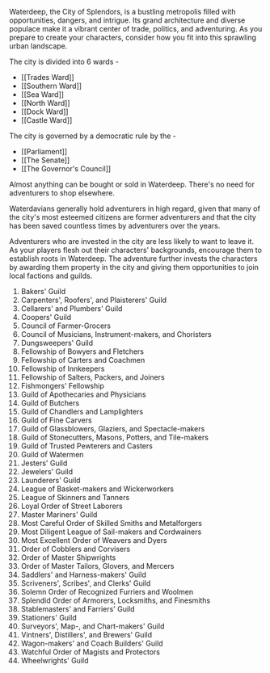 Waterdeep, the City of Splendors, is a bustling metropolis filled with opportunities, dangers, and intrigue. Its grand architecture and diverse populace make it a vibrant center of trade, politics, and adventuring. As you prepare to create your characters, consider how you fit into this sprawling urban landscape.

The city is divided into 6 wards - 

- [[Trades Ward]]
- [[Southern Ward]]
- [[Sea Ward]]
- [[North Ward]]
- [[Dock Ward]]
- [[Castle Ward]]

The city is governed by a democratic rule by the -
- [[Parliament]]
- [[The Senate]]
- [[The Governor's Council]]

Almost anything can be bought or sold in Waterdeep. There's no need for adventurers to shop elsewhere.

Waterdavians generally hold adventurers in high regard, given that many of the city's most esteemed citizens are former adventurers and that the city has been saved countless times by adventurers over the years.

Adventurers who are invested in the city are less likely to want to leave it. As your players flesh out their characters' backgrounds, encourage them to establish roots in Waterdeep. The adventure further invests the characters by awarding them property in the city and giving them opportunities to join local factions and guilds.

1. Bakers' Guild
2. Carpenters', Roofers', and Plaisterers' Guild
3. Cellarers' and Plumbers' Guild
4. Coopers' Guild
5. Council of Farmer-Grocers
6. Council of Musicians, Instrument-makers, and Choristers
7. Dungsweepers' Guild
8. Fellowship of Bowyers and Fletchers
9. Fellowship of Carters and Coachmen
10. Fellowship of Innkeepers
11. Fellowship of Salters, Packers, and Joiners
12. Fishmongers' Fellowship
13. Guild of Apothecaries and Physicians
14. Guild of Butchers
15. Guild of Chandlers and Lamplighters
16. Guild of Fine Carvers
17. Guild of Glassblowers, Glaziers, and Spectacle-makers
18. Guild of Stonecutters, Masons, Potters, and Tile-makers
19. Guild of Trusted Pewterers and Casters
20. Guild of Watermen
21. Jesters' Guild
22. Jewelers' Guild
23. Launderers' Guild
24. League of Basket-makers and Wickerworkers
25. League of Skinners and Tanners
26. Loyal Order of Street Laborers
27. Master Mariners' Guild
28. Most Careful Order of Skilled Smiths and Metalforgers
29. Most Diligent League of Sail-makers and Cordwainers
30. Most Excellent Order of Weavers and Dyers
31. Order of Cobblers and Corvisers
32. Order of Master Shipwrights
33. Order of Master Tailors, Glovers, and Mercers
34. Saddlers' and Harness-makers' Guild
35. Scriveners', Scribes', and Clerks' Guild
36. Solemn Order of Recognized Furriers and Woolmen
37. Splendid Order of Armorers, Locksmiths, and Finesmiths
38. Stablemasters' and Farriers' Guild
39. Stationers' Guild
40. Surveyors', Map-, and Chart-makers' Guild
41. Vintners', Distillers', and Brewers' Guild
42. Wagon-makers' and Coach Builders' Guild
43. Watchful Order of Magists and Protectors
44. Wheelwrights' Guild